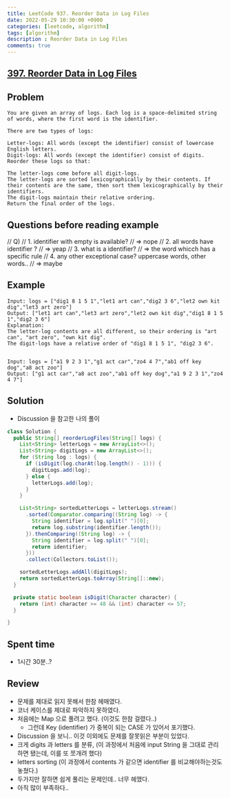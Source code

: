 ```yaml
---
title: LeetCode 937. Reorder Data in Log Files
date: 2022-05-29 10:30:00 +0900
categories: [leetcode, algorithm]
tags: [algorithm]
description : Reorder Data in Log Files
comments: true
---
```


## [397. Reorder Data in Log Files](https://leetcode.com/problems/reorder-data-in-log-files/)

## Problem

```
You are given an array of logs. Each log is a space-delimited string of words, where the first word is the identifier.

There are two types of logs:

Letter-logs: All words (except the identifier) consist of lowercase English letters.
Digit-logs: All words (except the identifier) consist of digits.
Reorder these logs so that:

The letter-logs come before all digit-logs.
The letter-logs are sorted lexicographically by their contents. If their contents are the same, then sort them lexicographically by their identifiers.
The digit-logs maintain their relative ordering.
Return the final order of the logs.

```

## Questions before reading example
// Q)
// 1. identifier with empty is available?
// => nope
// 2. all words have identifier ?
// => yeap
// 3. what is a identifier?
// => the word whicch has a specific rule
// 4. any other exceptional case? uppercase words, other words..
// => maybe


## Example

```
Input: logs = ["dig1 8 1 5 1","let1 art can","dig2 3 6","let2 own kit dig","let3 art zero"]
Output: ["let1 art can","let3 art zero","let2 own kit dig","dig1 8 1 5 1","dig2 3 6"]
Explanation:
The letter-log contents are all different, so their ordering is "art can", "art zero", "own kit dig".
The digit-logs have a relative order of "dig1 8 1 5 1", "dig2 3 6".


Input: logs = ["a1 9 2 3 1","g1 act car","zo4 4 7","ab1 off key dog","a8 act zoo"]
Output: ["g1 act car","a8 act zoo","ab1 off key dog","a1 9 2 3 1","zo4 4 7"]
```

## Solution

* Discussion 을 참고한 나의 풀이

```java
class Solution {
  public String[] reorderLogFiles(String[] logs) {
    List<String> letterLogs = new ArrayList<>();
    List<String> digitLogs = new ArrayList<>();
    for (String log : logs) {
      if (isDigit(log.charAt(log.length() - 1))) {
        digitLogs.add(log);
      } else {
        letterLogs.add(log);
      }
    }

    List<String> sortedLetterLogs = letterLogs.stream()
      .sorted(Comparator.comparing((String log) -> {
        String identifier = log.split(" ")[0];
        return log.substring(identifier.length());
      }).thenComparing((String log) -> {
        String identifier = log.split(" ")[0];
        return identifier;
      }))
      .collect(Collectors.toList());

    sortedLetterLogs.addAll(digitLogs);
    return sortedLetterLogs.toArray(String[]::new);
  }

  private static boolean isDigit(Character character) {
    return (int) character >= 48 && (int) character <= 57;
  }

}
```

## Spent time

* 1시간 30분..?

## Review
* 문제를 제대로 읽지 못해서 한참 헤매였다.
* 코너 케이스를 제대로 파악하지 못하였다.
* 처음에는 Map 으로 풀려고 했다. (이것도 한참 걸렸다..)
  * 그런데 Key (identifier) 가 중복이 되는 CASE 가 있어서 포기했다.
* Discussion 을 보니.. 이것 이외에도 문제를 잘못읽은 부분이 있었다.
* 크게 digits 과 letters 를 분류, (이 과정에서 처음에 input String 을 그대로 관리하면 됐는데, 이를 또 쪼개려 했다)
* letters sorting (이 과정에서 contents 가 같으면 identifier 를 비교해야하는것도 놓쳤다.)
* 두가지만 잘하면 쉽게 풀리는 문제인데.. 너무 헤맸다.
* 아직 많이 부족하다..
